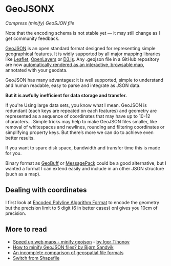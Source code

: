 # GeoJSONX
*Compress (minify) GeoSJON file*

Note that the encoding schema is not stable yet — it may still change as I get community feedback.

[GeoJSON](https://en.wikipedia.org/wiki/GeoJSON) is an open standard format designed for representing simple geographical features. It is widly supported by all major mapping libraries like [Leaflet](https://leafletjs.com/),  [OpenLayers](https://openlayers.org/) or [D3.js](https://d3js.org/).
Any .geojson file in a GitHub repository are now [automatically rendered as an interactive, browsable map](https://github.blog/2013-06-13-there-s-a-map-for-that/), annotated with your geodata.

GeoJSON has many advantages: it is well supported, simple to understand and human readable, easy to parse and integrate as JSON data. 

**But it is awfully inefficient for data storage and transfer.**

If you're Using large data sets, you know what I mean. GeoJSON is redundant (each keys are repeated on each features) and geometry are represented as a sequence of coordinates that may have up to 10-12 characters...
Simple tricks may help to make GeoJSON files smaller, like removal of whitespaces and newlines, rounding and filtering coordinates or simplifying property keys. But there’s more we can do to achieve even better results.

If you want to spare disk space, bandwidth and transfer time this is made for you.

Binary format as [GeoBuff](https://github.com/mapbox/geobuf) or [MessagePack](https://github.com/msgpack/msgpack-javascript) could be a good alternative, but I wanted a format I can extend easily and include in an other JSON structure (such as a map). 

## Dealing with coordinates

I first look at [Encoded Polyline Algorithm Format](https://developers.google.com/maps/documentation/utilities/polylinealgorithm) to encode the geometry but the precision limit to 5 digit (6 in better cases) onl gives you 10cm of precision.


## More to read
* [Speed up web maps - minify geojson](http://igortihonov.com/2014/11/12/speedup-web-maps-minify-geojson/) - [by Igor Tihonov](https://github.com/igorti/geojson-minifier)
* [How to minify GeoJSON files? by Bjørn Sandvik](https://blog.mastermaps.com/2012/11/how-to-minify-geojson-files.html)
* [An incomplete comparison of geospatial file formats](https://medium.com/@diogok/an-incomplete-comparison-of-geospatial-file-formats-bd6c870793e1)
* [Switch from Shapefile](http://switchfromshapefile.org/)
